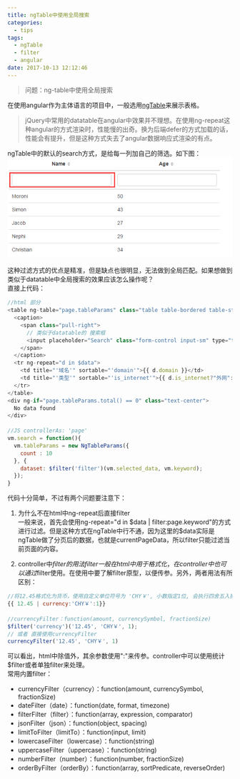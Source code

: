 ```yaml
---
title: ngTable中使用全局搜索
categories:
  - tips
tags:
  - ngTable
  - filter
  - angular
date: 2017-10-13 12:12:46
---
```

> 问题：ng-table中使用全局搜索

<!-- more -->

在使用angular作为主体语言的项目中，一般选用[ngTable](http://ng-table.com/#/)来展示表格。
> jQuery中常用的datatable在angular中效果并不理想。在使用ng-repeat这种angular的方式渲染时，性能慢的出奇。换为后端defer的方式加载的话，性能会有提升，但是这种方式失去了angular数据响应式渲染的有点。

ngTable中的默认的search方式，是给每一列加自己的筛选。如下图：  
![](/images/ngTable.png)

这种过滤方式的优点是精准，但是缺点也很明显，无法做到全局匹配。如果想做到类似于datatable中全局搜索的效果应该怎么操作呢？  
直接上代码：
```Javascript
//html 部分
<table ng-table="page.tableParams" class="table table-bordered table-striped">
  <caption>
    <span class="pull-right">
      // 类似于datatable的 搜索框
      <input placeholder="Search" class="form-control input-sm" type="text" ng-model="page.keyword" ng-change="page.search()">
    </span>
  </caption>
  <tr ng-repeat="d in $data">
    <td title="'域名'" sortable="'domain'">{{ d.domain }}</td>
    <td title="'类型'" sortable="'is_internet'">{{ d.is_internet?"外网":"内网" }}</td>
  </tr>
</table>
<div ng-if="page.tableParams.total() == 0" class="text-center">
  No data found
</div>

//JS controllerAs: 'page'
vm.search = function(){
  vm.tableParams = new NgTableParams({
    count : 10          
  }, {
    dataset: $filter('filter')(vm.selected_data, vm.keyword);
  });
}
```
代码十分简单，不过有两个问题要注意下：
1. 为什么不在html中ng-repeat后直接filter  
一般来说，首先会使用ng-repeat="d in $data | filter:page.keyword"的方式进行过滤。但是这种方式在ngTable中行不通，因为这里的$data实际是ngTable做了分页后的数据，也就是currentPageData，所以filter只能过滤当前页面的内容。

2. controller中$filter的用法  
filter一般在html中用于格式化，在controller中也可以通过$filter使用。在使用中要了解filter原型，以便传参。另外，两者用法有所区别：  

```Javascript
//将12.45格式化为货币，使用自定义单位符号为 'CHY￥', 小数指定1位, 会执行四舍五入操作
{{ 12.45 | currency:'CHY￥':1}}

//currencyFilter：function(amount, currencySymbol, fractionSize)
$filter('currency')('12.45', 'CHY￥', 1);
// 或者 直接使用currencyFilter
currencyFilter('12.45', 'CHY￥', 1)
```
可以看出，html中除值外，其余参数使用":"来传参。controller中可以使用统计$filter或者单独filter来处理。  
常用内置filter：    
* currencyFilter（currency）：function(amount, currencySymbol, fractionSize)
* dateFilter（date）：function(date, format, timezone)
* filterFilter（filter）：function(array, expression, comparator)
* jsonFilter（json）：function(object, spacing)
* limitToFilter（limitTo）：function(input, limit)
* lowercaseFilter（lowercase）：function(string)
* uppercaseFilter（uppercase）：function(string)
* numberFilter（number）：function(number, fractionSize)
* orderByFilter（orderBy）：function(array, sortPredicate, reverseOrder)
